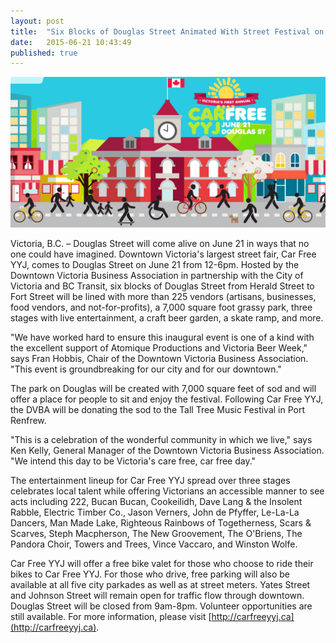 ```yaml
---
layout: post
title:  "Six Blocks of Douglas Street Animated With Street Festival on June 21"
date:   2015-06-21 10:43:49
published: true
---
```


![Car Free day YYJ](/files/car-free-day.jpg)

Victoria, B.C. – Douglas Street will come alive on June 21 in ways that no one could have imagined. Downtown Victoria's largest street fair, Car Free YYJ, comes to Douglas Street on June 21 from 12-6pm. Hosted by the Downtown Victoria Business Association in partnership with the City of Victoria and BC Transit, six blocks of Douglas Street from Herald Street to Fort Street will be lined with more than 225 vendors (artisans, businesses, food vendors, and not-for-profits), a 7,000 square foot grassy park, three stages with live entertainment, a craft beer garden, a skate ramp, and more.

"We have worked hard to ensure this inaugural event is one of a kind with the excellent support of Atomique Productions and Victoria Beer Week," says Fran Hobbis, Chair of the Downtown Victoria Business Association. "This event is groundbreaking for our city and for our downtown."

The park on Douglas will be created with 7,000 square feet of sod and will offer a place for people to sit and enjoy the festival. Following Car Free YYJ, the DVBA will be donating the sod to the Tall Tree Music Festival in Port Renfrew.

"This is a celebration of the wonderful community in which we live," says Ken Kelly, General Manager of the Downtown Victoria Business Association. "We intend this day to be Victoria's care free, car free day."

The entertainment lineup for Car Free YYJ spread over three stages celebrates local talent while offering Victorians an accessible manner to see acts including 222, Bucan Bucan, Cookeilidh, Dave Lang & the Insolent Rabble, Electric Timber Co., Jason Verners, John de Pfyffer, Le-La-La Dancers, Man Made Lake, Righteous Rainbows of Togetherness, Scars & Scarves, Steph Macpherson, The New Groovement, The O'Briens, The Pandora Choir, Towers and Trees, Vince Vaccaro, and Winston Wolfe.

Car Free YYJ will offer a free bike valet for those who choose to ride their bikes to Car Free YYJ. For those who drive, free parking will also be available at all five city parkades as well as at street meters. Yates Street and Johnson Street will remain open for traffic flow through downtown.  Douglas Street will be closed from 9am-8pm. Volunteer opportunities are still available. For more information, please visit [http://carfreeyyj.ca](http://carfreeyyj.ca).
